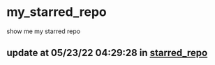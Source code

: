 # my_starred_repo
show me my starred repo

update at 05/23/22 04:29:28 in [starred_repo](./index.html)
---

